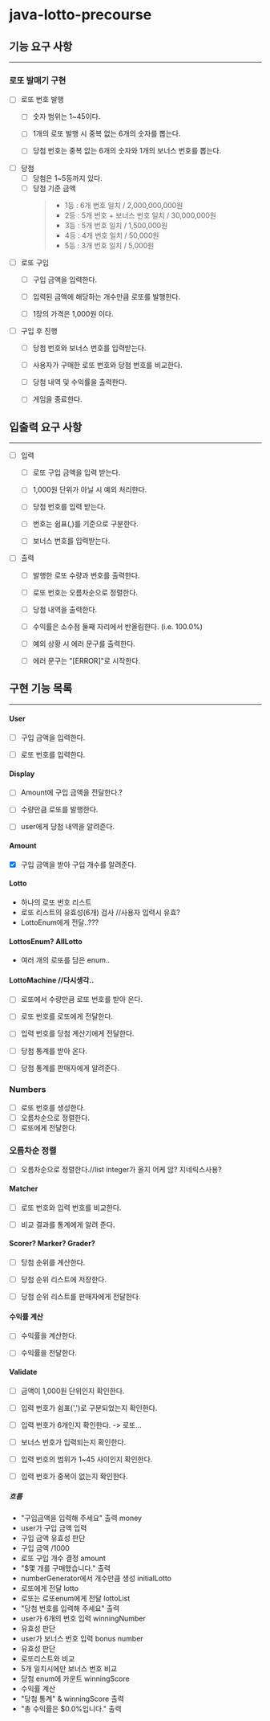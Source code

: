 # java-lotto-precourse

## 기능 요구 사항
* * * * * * * * * * * 
### 로또 발매기 구현
- [ ] 로또 번호 발행
    - [ ] 숫자 범위는 1~45이다.
    - [ ] 1개의 로또 발행 시 중복 없는 6개의 숫자를 뽑는다.
    - [ ] 당첨 번호는 중복 없는 6개의 숫자와 1개의 보너스 번호를 뽑는다.


- [ ] 당첨
  - [ ] 당첨은 1~5등까지 있다.
  - [ ] 당첨 기준 금액
    > - 1등 : 6개 번호 일치 / 2,000,000,000원
    > - 2등 : 5개 번호 + 보너스 번호 일치 / 30,000,000원
    > - 3등 : 5개 번호 일치 / 1,500,000원
    > - 4등 : 4개 번호 일치 / 50,000원
    > - 5등 : 3개 번호 일치 / 5,000원

- [ ] 로또 구입
  - [ ] 구입 금액을 입력한다.
  - [ ] 입력된 금액에 해당하는 개수만큼 로또를 발행한다.
  - [ ] 1장의 가격은 1,000원 이다.


- [ ] 구입 후 진행
  - [ ] 당첨 번호와 보너스 번호를 입력받는다.
  - [ ] 사용자가 구매한 로또 번호와 당첨 번호를 비교한다.
  - [ ] 당첨 내역 및 수익률을 출력한다.
  - [ ] 게임을 종료한다.



## 입출력 요구 사항
* * * * * * * * * * * 
- [ ] 입력
  - [ ] 로또 구입 금액을 입력 받는다.
  - [ ] 1,000원 단위가 아닐 시 예외 처리한다.
  - [ ] 당첨 번호를 입력 받는다.
  - [ ] 번호는 쉼표(,)를 기준으로 구분한다.
  - [ ] 보너스 번호를 입력받는다.


- [ ] 출력
  - [ ] 발행한 로또 수량과 번호를 출력한다.
  - [ ] 로또 번호는 오름차순으로 정렬한다.
  - [ ] 당첨 내역을 출력한다.
  - [ ] 수익률은 소수점 둘째 자리에서 반올림한다. (i.e. 100.0%)
  - [ ] 예외 상황 시 에러 문구를 출력한다.
  - [ ] 에러 문구는 "[ERROR]"로 시작한다.


## 구현 기능 목록
* * * * * * * * * * * 
#### User
- [ ] 구입 금액을 입력한다.
- [ ] 로또 번호를 입력한다.


#### Display
- [ ] Amount에 구입 금액을 전달한다.?
- [ ] 수량만큼 로또를 발행한다.
- [ ] user에게 당첨 내역을 알려준다.


#### Amount
- [X] 구입 금액을 받아 구입 개수를 알려준다.


#### Lotto
- 하나의 로또 번호 리스트
- 로또 리스트의 유효성(6개) 검사 //사용자 입력시 유효?
- LottoEnum에게 전달..???


#### LottosEnum? AllLotto
- 여러 개의 로또를 담은 enum..



#### LottoMachine //다시생각..
- [ ] 로또에서 수량만큼 로또 번호를 받아 온다.
- [ ] 로또 번호를 로또에게 전달한다.
- [ ] 입력 번호를 당첨 계산기에게 전달한다.
- [ ] 당첨 통계를 받아 온다.
- [ ] 당첨 통계를 판매자에게 알려준다.


### Numbers 
- [ ] 로또 번호를 생성한다.
- [ ] 오름차순으로 정렬한다.
- [ ] 로또에게 전달한다.

### 오름차순 정렬
- [ ] 오름차순으로 정렬한다.//list integer가 올지 어케 암? 지네릭스사용?

#### Matcher
- [ ] 로또 번호와 입력 번호를 비교한다.
- [ ] 비교 결과를 통계에게 알려 준다.


#### Scorer? Marker? Grader?
- [ ] 당첨 순위를 계산한다.
- [ ] 당첨 순위 리스트에 저장한다.
- [ ] 당첨 순위 리스트를 판매자에게 전달한다.


#### 수익률 계산
- [ ] 수익률을 계산한다.
- [ ] 수익률을 전달한다.


#### Validate
- [ ] 금액이 1,000원 단위인지 확인한다.
- [ ] 입력 번호가 쉼표(',')로 구분되었는지 확인한다.
- [ ] 입력 번호가 6개인지 확인한다. -> 로또...
- [ ] 보너스 번호가 입력되는지 확인한다.
- [ ] 입력 번호의 범위가 1~45 사이인지 확인한다.
- [ ] 입력 번호가 중복이 없는지 확인한다.


##### 흐름
- "구입금액을 입력해 주세요" 출력 money
- user가 구입 금액 입력
- 구입 금액 유효성 판단
- 구입 금액 /1000
- 로또 구입 개수 결정 amount
- "$몇 개를 구매했습니다." 출력
- numberGenerator에서 개수만큼 생성 initialLotto
- 로또에게 전달 lotto
- 로또는 로또enum에게 전달 lottoList
- "당첨 번호를 입력해 주세요" 출력
- user가 6개의 번호 입력 winningNumber
- 유효성 판단
- user가 보너스 번호 입력 bonus number
- 유효성 판단
- 로또리스트와 비교
- 5개 일치시에만 보너스 번호 비교
- 당첨 enum에 카운트 winningScore
- 수익률 계산
- "당첨 통계" & winningScore 출력
- "총 수익률은 $0.0%입니다." 출력
